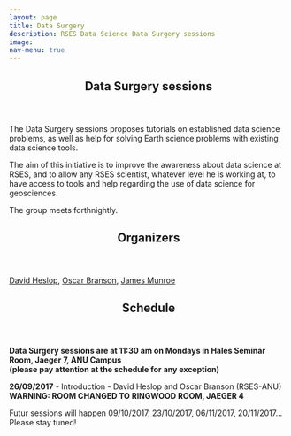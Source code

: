 ```yaml
---
layout: page
title: Data Surgery
description: RSES Data Science Data Surgery sessions
image: 
nav-menu: true
--- 
```


<section id="main" class="style2">
	<div class="inner">
		<header class="major">
			<h1>Data Surgery sessions</h1>
		</header>
		<p>The Data Surgery sessions proposes tutorials on established data science problems, as well as help for solving Earth science problems with existing data science tools.</p>
		<p>The aim of this initiative is to improve the awareness about data science at RSES, and to allow any RSES scientist, whatever level he is working at, to have access to tools and help regarding the use of data science for geosciences.</p>
		<p>The group meets forthnightly.</p>
		<header class="minor">
			<h2>Organizers</h2>
		</header>
		<a href="http://rses.anu.edu.au/people/david-heslop">David Heslop</a>,
		<a href="http://rses.anu.edu.au/people/oscar-branson">Oscar Branson</a>,
		<a href="http://www.physics.mun.ca/~jmunroe/">James Munroe</a>
		<p></p>
		<header class="minor">
			<h2>Schedule</h2>
		</header>
		<p> <b>Data Surgery sessions are at 11:30 am on Mondays in Hales Seminar Room, Jaeger 7, ANU Campus <br>(please pay attention at the schedule for any exception)</b></p>
		<p> <b>26/09/2017</b> - Introduction - David Heslop and Oscar Branson (RSES-ANU) <b> WARNING: ROOM CHANGED TO RINGWOOD ROOM, JAEGER 4</b></p>
		<p> Futur sessions will happen 09/10/2017, 23/10/2017, 06/11/2017, 20/11/2017... <br> Please stay tuned! </p>
	</div>
</section>

